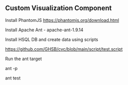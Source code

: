 ## Custom Visualization Component

  Install PhantomJS
  https://phantomjs.org/download.html

Install Apache Ant - apache-ant-1.9.14 

Install HSQL DB and create data using scripts

https://github.com/GHSB/cvc/blob/main/script/test.script

Run the ant target

ant -p

ant test
